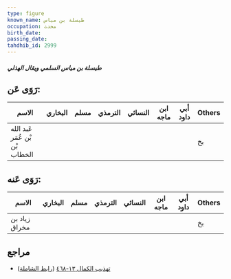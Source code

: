 ```yaml
---
type: figure
known_name: طيسلة بن مياس
occupation: محدث
birth_date:
passing_date:
tahdhib_id: 2999
---
```

##### طيسلة بن مياس السلمي ويقال الهذلي

## رَوَى عَن:
| الاسم                          | البخاري | مسلم | الترمذي | النسائي | ابن ماجه | أبي داود | Others |
| ------------------------------ | ------- | ---- | ------- | ------- | -------- | -------- | ------ |
| عَبد الله بْن عُمَر بْن الخطاب |         |      |         |         |          |          | بخ     |
## رَوَى عَنه:
| الاسم         | البخاري | مسلم | الترمذي | النسائي | ابن ماجه | أبي داود | Others |
| ------------- | ------- | ---- | ------- | ------- | -------- | -------- | ------ |
| زياد بن مخراق |         |      |         |         |          |          | بخ     |
## مراجع
- [تهذيب الكمال ١٣-٤٦٨](obsidian://open?vault=Tahdhib-al-Kamal&file=Figures/٢٩٩٩-طيسلة%20بن%20مياس%20السلمي%20ويقال%20الهذلي) ([رابط الشاملة](https://shamela.ws/book/3722/6849))